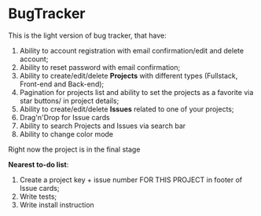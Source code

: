 # BugTracker
This is the light version of bug tracker, that have:
  1) Ability to account registration with email confirmation/edit and delete account;
  2) Ability to reset password with email confirmation;
  3) Ability to create/edit/delete <b>Projects</b> with different types (Fullstack, Front-end and Back-end);
  4) Pagination for projects list and ability to set the projects as a favorite via star buttons/ in project details;
  5) Ability to create/edit/delete <b>Issues</b> related to one of your projects;
  6) Drag'n'Drop for Issue cards
  7) Ability to search Projects and Issues via search bar
  8) Ability to change color mode

Right now the project is in the final stage

<b>Nearest to-do list</b>:
  1) Create a project key + issue number FOR THIS PROJECT in footer of Issue cards;
  2) Write tests;
  3) Write install instruction
